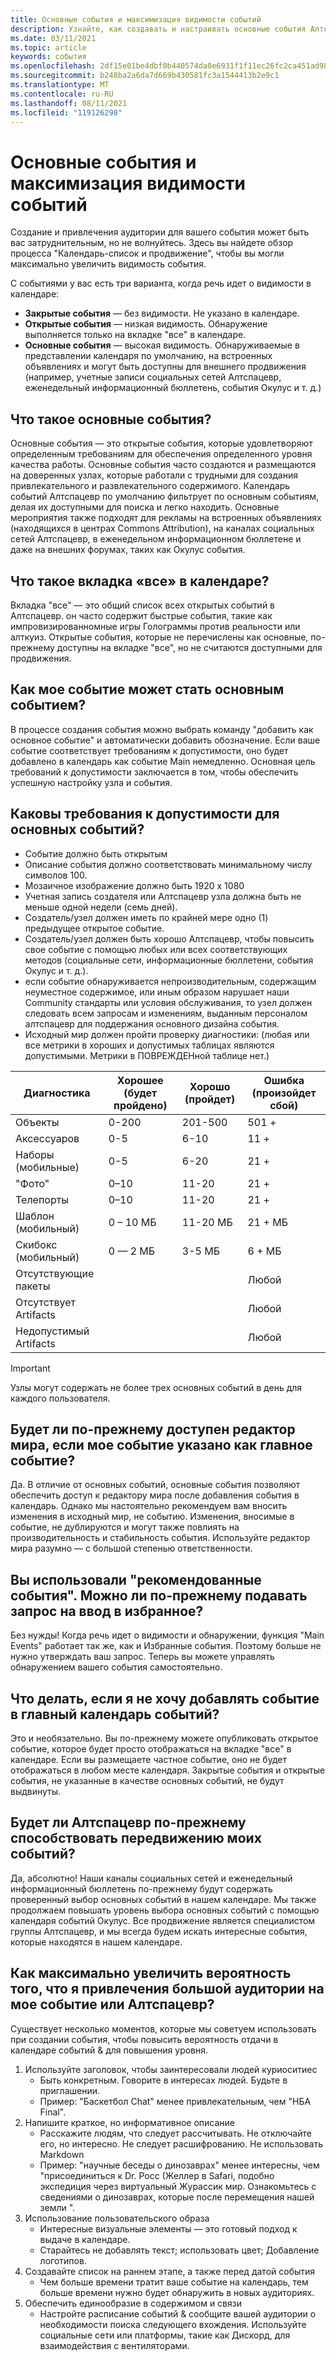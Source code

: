 ```yaml
---
title: Основные события и максимизация видимости событий
description: Узнайте, как создавать и настраивать основные события Алтспацевр, одновременно увеличивая их видимость.
ms.date: 03/11/2021
ms.topic: article
keywords: события
ms.openlocfilehash: 2df15e01be4dbf0b440574da0e6931f1f11ec26fc2ca451ad98858db624e1f1f
ms.sourcegitcommit: b248ba2a6da7d669b430581fc3a1544413b2e9c1
ms.translationtype: MT
ms.contentlocale: ru-RU
ms.lasthandoff: 08/11/2021
ms.locfileid: "119126298"
---
```

# <a name="main-events-and-maximizing-event-visibility"></a>Основные события и максимизация видимости событий

Создание и привлечения аудитории для вашего события может быть вас затруднительным, но не волнуйтесь. Здесь вы найдете обзор процесса "Календарь-список и продвижение", чтобы вы могли максимально увеличить видимость события.

С событиями у вас есть три варианта, когда речь идет о видимости в календаре:

* **Закрытые события** — без видимости. Не указано в календаре.
* **Открытые события** — низкая видимость. Обнаружение выполняется только на вкладке "все" в календаре.
* **Основные события** — высокая видимость. Обнаруживаемые в представлении календаря по умолчанию, на встроенных объявлениях и могут быть доступны для внешнего продвижения (например, учетные записи социальных сетей Алтспацевр, еженедельный информационный бюллетень, события Окулус и т. д.)

## <a name="what-are-main-events"></a>Что такое основные события?

Основные события — это открытые события, которые удовлетворяют определенным требованиям для обеспечения определенного уровня качества работы. Основные события часто создаются и размещаются на доверенных узлах, которые работали с трудными для создания привлекательного и развлекательного содержимого. Календарь событий Алтспацевр по умолчанию фильтрует по основным событиям, делая их доступными для поиска и легко находить. Основные мероприятия также подходят для рекламы на встроенных объявлениях (находящихся в центрах Commons Attribution), на каналах социальных сетей Алтспацевр, в еженедельном информационном бюллетене и даже на внешних форумах, таких как Окулус события.

## <a name="what-is-the-all-tab-of-the-calendar"></a>Что такое вкладка «все» в календаре?

Вкладка "все" — это общий список всех открытых событий в Алтспацевр. он часто содержит быстрые события, такие как импровизированномные игры Голограммы против реальности или алткуиз. Открытые события, которые не перечислены как основные, по-прежнему доступны на вкладке "все", но не считаются доступными для продвижения.

## <a name="how-can-my-event-become-a-main-event"></a>Как мое событие может стать основным событием?

В процессе создания события можно выбрать команду "добавить как основное событие" и автоматически добавить обозначение. Если ваше событие соответствует требованиям к допустимости, оно будет добавлено в календарь как событие Main немедленно. Основная цель требований к допустимости заключается в том, чтобы обеспечить успешную настройку узла и события.

## <a name="what-are-the-eligibility-requirements-for-main-events"></a>Каковы требования к допустимости для основных событий?

* Событие должно быть открытым
* Описание события должно соответствовать минимальному числу символов 100.
* Мозаичное изображение должно быть 1920 x 1080
* Учетная запись создателя или Алтспацевр узла должна быть не меньше одной недели (семь дней).
* Создатель/узел должен иметь по крайней мере одно (1) предыдущее открытое событие.
* Создатель/узел должен быть хорошо Алтспацевр, чтобы повысить свое событие с помощью любых или всех соответствующих методов (социальные сети, информационные бюллетени, события Окулус и т. д.).
* если событие обнаруживается непроизводительным, содержащим неуместное содержимое, или иным образом нарушает наши Community стандарты или условия обслуживания, то узел должен следовать всем запросам и изменениям, выданным персоналом алтспацевр для поддержания основного дизайна события.
* Исходный мир должен пройти проверку диагностики: (любая или все метрики в хороших и допустимых таблицах являются допустимыми. Метрики в ПОВРЕЖДЕНной таблице нет.)

| Диагностика | Хорошее (будет пройдено) | Хорошо (пройдет) | Ошибка (произойдет сбой) |
|---|---|---|---|
| Объекты | 0-200 | 201-500 | 501 + |
| Аксессуаров | 0-5 | 6-10 | 11 + |
| Наборы (мобильные) | 0-5 | 6-20 | 21 + |
| "Фото" | 0–10 | 11-20 | 21 + |
| Телепорты | 0–10 | 11-20 | 21 + |
| Шаблон (мобильный) | 0 – 10 МБ | 11-20 МБ | 21 + МБ |
| Скибокс (мобильный) | 0 — 2 МБ | 3-5 МБ | 6 + МБ |
| Отсутствующие пакеты |  |  | Любой |
| Отсутствует Artifacts |  |  | Любой |
| Недопустимый Artifacts |  |  | Любой |

> [!IMPORTANT]
> Узлы могут содержать не более трех основных событий в день для каждого пользователя.  

## <a name="will-i-still-have-access-to-the-world-editor-if-my-event-is-listed-as-a-main-event"></a>Будет ли по-прежнему доступен редактор мира, если мое событие указано как главное событие?

Да. В отличие от основных событий, основные события позволяют обеспечить доступ к редактору мира после добавления события в календарь. Однако мы настоятельно рекомендуем вам вносить изменения в исходный мир, не событию. Изменения, вносимые в событие, не дублируются и могут также повлиять на производительность и стабильность события. Используйте редактор мира разумно — с большой степенью ответственности.

## <a name="you-used-to-have-featured-events-can-i-still-request-to-be-featured"></a>Вы использовали "рекомендованные события". Можно ли по-прежнему подавать запрос на ввод в избранное?

Без нужды! Когда речь идет о видимости и обнаружении, функция "Main Events" работает так же, как и Избранные события. Поэтому больше не нужно утверждать ваш запрос. Теперь вы можете управлять обнаружением вашего события самостоятельно.

## <a name="what-if-i-dont-want-to-add-my-event-to-the-main-events-calendar"></a>Что делать, если я не хочу добавлять событие в главный календарь событий?

Это и необязательно. Вы по-прежнему можете опубликовать открытое событие, которое будет просто отображаться на вкладке "все" в календаре. Если вы размещаете частное событие, оно не будет отображаться в любом месте календаря. Закрытые события и открытые события, не указанные в качестве основных событий, не будут выдвинуты.

## <a name="will-altspacevr-still-help-promote-my-events"></a>Будет ли Алтспацевр по-прежнему способствовать передвижению моих событий?

Да, абсолютно! Наши каналы социальных сетей и еженедельный информационный бюллетень по-прежнему будут содержать проверенный выбор основных событий в нашем календаре. Мы также продолжаем повышать уровень выбора основных событий с помощью календаря событий Окулус. Все продвижение является специалистом группы Алтспацевр, и мы всегда будем искать интересные события, которые находятся в нашем календаре.

## <a name="how-can-i-maximize-my-chances-of-attracting-a-large-audience-to-my-event-or-being-promoted-by-altspacevr"></a>Как максимально увеличить вероятность того, что я привлечения большой аудитории на мое событие или Алтспацевр?

Существует несколько моментов, которые мы советуем использовать при создании события, чтобы повысить вероятность отдачи в календаре событий & для повышения уровня.

1. Используйте заголовок, чтобы заинтересовали людей куриоситиес
    * Быть конкретным. Говорите в интересах людей. Будьте в приглашении.
    * Пример: "Баскетбол Chat" менее привлекательным, чем "НБА Final".
2. Напишите краткое, но информативное описание
    * Расскажите людям, что следует рассчитывать. Не отключайте его, но интересно. Не следует расшифрованию. Не использовать Markdown
    * Пример: "научные беседы о динозаврах" менее интересны, чем "присоединиться к Dr. Росс (Желлер в Safari, подобно экспедиция через виртуальный Журассик мир. Ознакомьтесь с сведениями о динозаврах, которые после перемещения нашей земли ".
3. Использование пользовательского образа
    * Интересные визуальные элементы — это готовый подход к выдаче в календаре.
    * Старайтесь не добавлять текст; использовать цвет; Добавление логотипов.
4. Создавайте список на раннем этапе, а также перед датой события
    * Чем больше времени тратит ваше событие на календарь, тем больше времени нужно будет обнаружить в новых аудиториях.
5. Обеспечить единообразие в содержимом и связи
    * Настройте расписание событий & сообщите вашей аудитории о необходимости поиска следующего вхождения. Используйте социальные сети или платформы, такие как Дискорд, для взаимодействия с вентиляторами.
